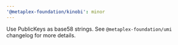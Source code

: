```yaml
---
'@metaplex-foundation/kinobi': minor
---
```


Use PublicKeys as base58 strings. See `@metaplex-foundation/umi` changelog for more details.
